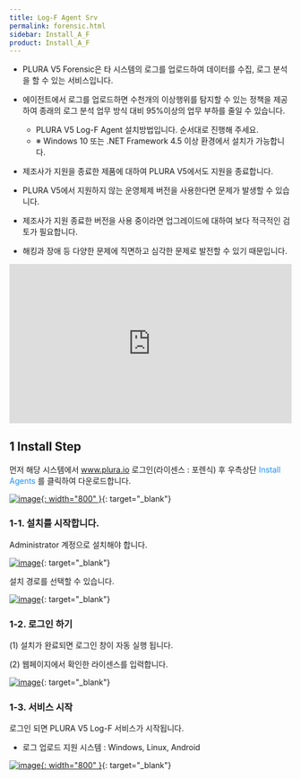 ```yaml
---
title: Log-F Agent Srv 
permalink: forensic.html
sidebar: Install_A_F
product: Install_A_F
---
```



     
+ PLURA V5 Forensic은 타 시스템의 로그를 업로드하여 데이터를 수집, 로그 분석을 할 수 있는 서비스입니다.
+ 에이전트에서 로그를 업로드하면 수천개의 이상행위를 탐지할 수 있는 정책을 제공하여 종래의 로그 분석 업무 방식 대비 95%이상의 업무 부하를 줄일 수 있습니다.


   - PLURA V5 Log-F Agent 설치방법입니다. 순서대로 진행해 주세요.
   - ※ Windows 10 또는 .NET Framework 4.5 이상 환경에서 설치가 가능합니다.
     
        
+ 제조사가 지원을 종료한 제품에 대하여 PLURA V5에서도 지원을 종료합니다.
+ PLURA V5에서 지원하지 않는 운영체제 버전을 사용한다면 문제가 발생할 수 있습니다.
+ 제조사가 지원 종료한 버전을 사용 중이라면 업그레이드에 대하여 보다 적극적인 검토가 필요합니다. 
+ 해킹과 장애 등 다양한 문제에 직면하고 심각한 문제로 발전할 수 있기 때문입니다.　
     
     
 <style>.embed-container { position: relative; padding-bottom: 56.25%; height: 0; overflow: hidden; max-width: 100%; } .embed-container iframe, .embed-container object, .embed-container embed { position: absolute; top: 0; left: 0; width: 100%; height: 100%; }</style><div class='embed-container'><iframe src='https://www.youtube.com/embed/SzMPzaImDwk' frameborder='0' allowfullscreen></iframe></div>



## 1 Install Step

먼저 해당 시스템에서 <font color='dodgerblue'> www.plura.io </font> 로그인(라이센스 : 포렌식) 후 우측상단 <font color='dodgerblue'> Install Agents </font>  를 클릭하여 다운로드합니다.

[![image](/docs/images/Ins_G/Forensic/install_step.png){: width="800" }](/docs/images/Ins_G/Forensic/install_step.png){: target="_blank"}

### 1-1. 설치를 시작합니다.

Administrator 계정으로 설치해야 합니다.

[![image](/docs/images/Ins_G/Forensic/install_1.png)](/docs/Images/Ins_G/Forensic/install_1.png){: target="_blank"}

설치 경로를 선택할 수 있습니다.

[![image](/docs/images/Ins_G/Forensic/install_2.png)](/docs/images/Ins_G/Forensic/Install_2.png){: target="_blank"}

### 1-2. 로그인 하기

(1) 설치가 완료되면 로그인 창이 자동 실행 됩니다.

(2) 웹페이지에서 확인한 라이센스를 입력합니다.

[![image](/docs/images/Ins_G/Forensic/install_3.png)](/docs/images/Ins_G/Forensic/install_3.png){: target="_blank"}

### 1-3. 서비스 시작

로그인 되면 PLURA V5 Log-F 서비스가 시작됩니다.
* 로그 업로드 지원 시스템 : Windows, Linux, Android

[![image](/docs/images/Ins_G/Forensic/install_4.png){: width="800" }](/docs/images/Ins_G/Forensic/install_4.png){: target="_blank"}
